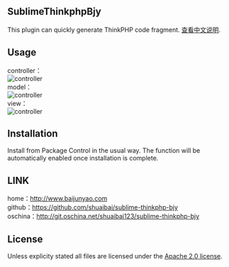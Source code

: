## SublimeThinkphpBjy
This plugin can quickly generate ThinkPHP code fragment.
[查看中文说明](README_ZH.md).

## Usage
controller：<br />
![controller](http://statics.baijunyao.com/images/github/controller.gif) <br />
model： <br />
![controller](http://statics.baijunyao.com/images/github/model.gif) <br />
view： <br />
![controller](http://statics.baijunyao.com/images/github/view.gif) <br />

## Installation
Install from Package Control in the usual way. The function will be automatically enabled once installation is complete.

## LINK
home：http://www.baijunyao.com <br />
github：https://github.com/shuaibai/sublime-thinkphp-bjy <br />
oschina：http://git.oschina.net/shuaibai123/sublime-thinkphp-bjy <br />

## License
Unless explicity stated all files are licensed under the [Apache 2.0 license](LICENSE).

